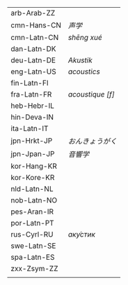 | | |
|-|-|
| arb-Arab-ZZ |  |
| cmn-Hans-CN | _声学_ |
| cmn-Latn-CN | _shēng xué_ |
| dan-Latn-DK |  |
| deu-Latn-DE | _Akustik_ |
| eng-Latn-US | _acoustics_ |
| fin-Latn-FI |  |
| fra-Latn-FR | _acoustique [f]_ |
| heb-Hebr-IL |  |
| hin-Deva-IN |  |
| ita-Latn-IT |  |
| jpn-Hrkt-JP | _おんきょうがく_ |
| jpn-Jpan-JP | _音響学_ |
| kor-Hang-KR |  |
| kor-Kore-KR |  |
| nld-Latn-NL |  |
| nob-Latn-NO |  |
| pes-Aran-IR |  |
| por-Latn-PT |  |
| rus-Cyrl-RU | _аку́стик_ |
| swe-Latn-SE |  |
| spa-Latn-ES |  |
| zxx-Zsym-ZZ |  |
|  |  |
